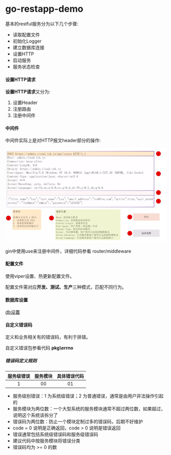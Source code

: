 # go-restapp-demo

基本的restful服务分为以下几个步骤:

- 读取配置文件
- 初始化Logger
- 建立数据库连接
- 设置HTTP
- 启动服务
- 服务状态检查

#### 设置HTTP请求
**设置HTTP请求**又分为:

1. 设置Header
2. 注册路由
3. 注册中间件

#### 中间件

中间件实际上是对HTTP报文header部分的操作:

![http-header](./summary/img/http-header.png)

gin中使用use来注册中间件，详细代码参看 router/middleware

#### 配置文件

使用viper设置、热更新配置文件。

配置文件需对应**开发、测试、生产**三种模式，匹配不同行为。

#### 数据库设置

[db设置](./summary/database.md)

#### 自定义错误码

定义和业务相关有的错误码，有利于排错。

自定义错误包参看代码 **pkg\errno**

##### 错误码定义规则

|服务级错误|服务模块|具体错误代码|
|:---:|:---:|:---:|
|1|00|01|

- 服务级别错误：1 为系统级错误；2 为普通错误，通常是由用户非法操作引起的
- 服务模块为两位数：一个大型系统的服务模块通常不超过两位数，如果超过，说明这个系统该拆分了
- 错误码为两位数：防止一个模块定制过多的错误码，后期不好维护
- code = 0 说明是正确返回，code > 0 说明是错误返回
- 错误通常包括系统级错误码和服务级错误码
- 建议代码中按服务模块将错误分类
- 错误码均为 >= 0 的数


